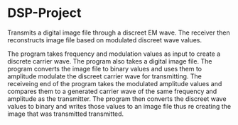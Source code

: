 # DSP-Project
Transmits a digital image file through a discreet EM wave. The receiver then reconstructs image file based on modulated discreet wave values.

The program takes frequency and modulation values as input to create a discrete carrier wave. The program also takes a digital image file. The program converts the image file to binary values and uses them to amplitude modulate the discreet carrier wave for transmitting. The receiveing end of the program takes the modulated amplitude values and compares them to a generated carrier wave of the same frequency and amplitude as the transmitter. The program then converts the discreet wave values to binary and writes those values to an image file thus re creating the image that was transmitted transmitted.  
